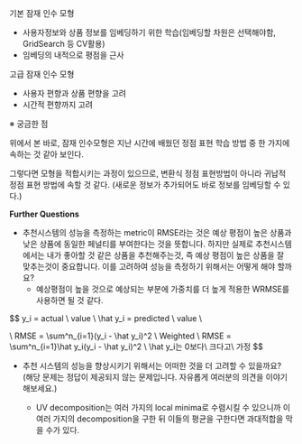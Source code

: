 

기본 잠재 인수 모형

- 사용자정보와 상품 정보를 임베딩하기 위한 학습(임베딩할 차원은 선택해야함, GridSearch 등 CV활용)
- 임베딩의 내적으로 평점을 근사



고급 잠재 인수 모형

- 사용자 편향과 상품 편향을 고려
- 시간적 편향까지 고려



※ 궁금한 점

위에서 본 바로, 잠재 인수모형은 지난 시간에 배웠던 정점 표현 학습 방법 중 한 가지에 속하는 것 같아 보인다.

그렇다면 모형을 적합시키는 과정이 있으므로, 변환식 정점 표현방법이 아니라 귀납적 정점 표현 방법에 속할 것 같다. (새로운 정보가 추가되어도 바로 정보를 임베딩할 수 있다.)





**Further Questions**

- 추천시스템의 성능을 측정하는 metric이 RMSE라는 것은 예상 평점이 높은 상품과 낮은 상품에 동일한 페널티를 부여한다는 것을 뜻합니다. 하지만 실제로 추천시스템에서는 내가 좋아할 것 같은 상품을 추천해주는것, 즉 예상 평점이 높은 상품을 잘 맞추는것이 중요합니다. 이를 고려하여 성능을 측정하기 위해서는 어떻게 해야 할까요?
  - 예상평점이 높을 것으로 예상되는 부분에 가중치를 더 높게 적용한 WRMSE를 사용하면 될 것 같다.


$$
y_i = actual \ value
\\
\hat y_i = predicted \ value
\\

\\
RMSE = \sum^n_{i=1}(y_i - \hat y_i)^2
\\
Weighted \ RMSE = \sum^n_{i=1}\hat y_i(y_i - \hat y_i)^2
\\
\hat y_i는 0보다\ 크다고\ 가정
$$




- 추천 시스템의 성능을 향상시키기 위해서는 어떠한 것을 더 고려할 수 있을까요? (해당 문제는 정답이 제공되지 않는 문제입니다. 자유롭게 여러분의 의견을 이야기해보세요.)

  - UV decomposition는 여러 가지의 local minima로 수렴시킬 수 있으니까 이 여러 가지의 decomposition을 구한 뒤 이들의 평균을 구한다면 과대적합을 막을 수가 있다.
